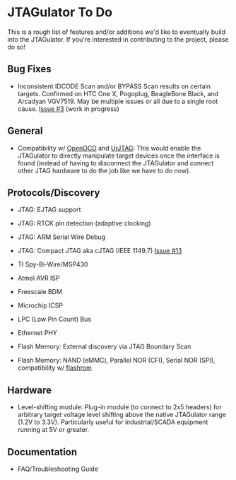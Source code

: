 JTAGulator To Do
================

This is a rough list of features and/or additions we'd like to eventually build into the JTAGulator. If you're interested in contributing to the project, please do so!


Bug Fixes
---------

* Inconsistent IDCODE Scan and/or BYPASS Scan results on certain targets. Confirmed on HTC One X, Pogoplug, BeagleBone Black, and Arcadyan VGV7519. May be multiple issues or all due to a single root cause. [Issue #3](https://github.com/grandideastudio/jtagulator/issues/3) (work in progress)


General
-------

* Compatibility w/ [OpenOCD](http://openocd.org) and [UrJTAG](http://urjtag.org): This would enable the JTAGulator to directly manipulate target devices once the interface is found (instead of having to disconnect the JTAGulator and connect other JTAG hardware to do the job like we have to do now). 


Protocols/Discovery
-------------------

* JTAG: EJTAG support

* JTAG: RTCK pin detection (adaptive clocking)

* JTAG: ARM Serial Wire Debug

* JTAG: Compact JTAG aka cJTAG (IEEE 1149.7) [Issue #13](https://github.com/grandideastudio/jtagulator/issues/13)

* TI Spy-Bi-Wire/MSP430

* Atmel AVR ISP

* Freescale BDM

* Microchip ICSP

* LPC (Low Pin Count) Bus

* Ethernet PHY

* Flash Memory: External discovery via JTAG Boundary Scan

* Flash Memory: NAND (eMMC), Parallel NOR (CFI), Serial NOR (SPI), compatibility w/ [flashrom](http://flashrom.org) 


Hardware
--------

* Level-shifting module: Plug-in module (to connect to 2x5 headers) for arbitrary target voltage level shifting above the native JTAGulator range (1.2V to 3.3V). Particularly useful for industrial/SCADA equipment running at 5V or greater.


Documentation
-------------

* FAQ/Troubleshooting Guide
